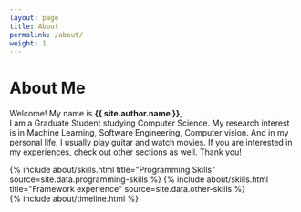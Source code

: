 ```yaml
---
layout: page
title: About
permalink: /about/
weight: 1
---
```


# **About Me**

Welcome! My name is **{{ site.author.name }}**,<br>
I am a Graduate Student studying Computer Science. My research interest is in Machine Learning, Software Engineering, Computer vision. And in my personal life, I usually play guitar and watch movies. If you are interested in my experiences, check out other sections as well. Thank you!

<div class="row">
{% include about/skills.html title="Programming Skills" source=site.data.programming-skills %}
{% include about/skills.html title="Framework experience" source=site.data.other-skills %}
</div>

<div class="row">
{% include about/timeline.html %}
</div>